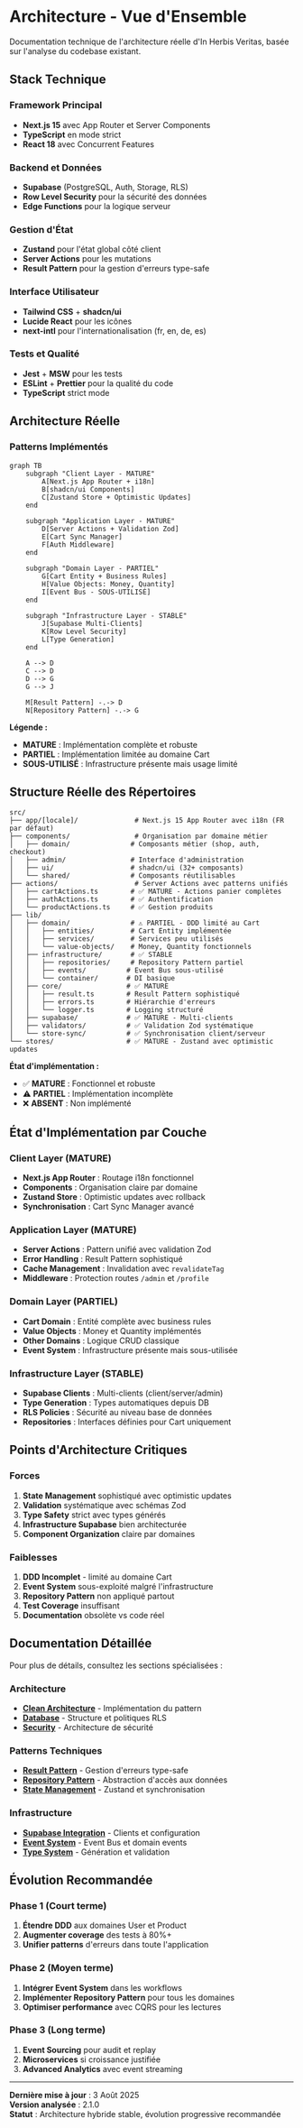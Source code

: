 # Architecture - Vue d'Ensemble

Documentation technique de l'architecture réelle d'In Herbis Veritas, basée sur l'analyse du codebase existant.

## Stack Technique

### Framework Principal
- **Next.js 15** avec App Router et Server Components
- **TypeScript** en mode strict 
- **React 18** avec Concurrent Features

### Backend et Données
- **Supabase** (PostgreSQL, Auth, Storage, RLS)
- **Row Level Security** pour la sécurité des données
- **Edge Functions** pour la logique serveur

### Gestion d'État
- **Zustand** pour l'état global côté client
- **Server Actions** pour les mutations
- **Result Pattern** pour la gestion d'erreurs type-safe

### Interface Utilisateur
- **Tailwind CSS** + **shadcn/ui**
- **Lucide React** pour les icônes
- **next-intl** pour l'internationalisation (fr, en, de, es)

### Tests et Qualité
- **Jest** + **MSW** pour les tests
- **ESLint** + **Prettier** pour la qualité du code
- **TypeScript** strict mode

## Architecture Réelle

### Patterns Implémentés

```mermaid
graph TB
    subgraph "Client Layer - MATURE"
        A[Next.js App Router + i18n]
        B[shadcn/ui Components]
        C[Zustand Store + Optimistic Updates]
    end
    
    subgraph "Application Layer - MATURE"  
        D[Server Actions + Validation Zod]
        E[Cart Sync Manager]
        F[Auth Middleware]
    end
    
    subgraph "Domain Layer - PARTIEL"
        G[Cart Entity + Business Rules]
        H[Value Objects: Money, Quantity]
        I[Event Bus - SOUS-UTILISÉ]
    end
    
    subgraph "Infrastructure Layer - STABLE"
        J[Supabase Multi-Clients]
        K[Row Level Security]
        L[Type Generation]
    end
    
    A --> D
    C --> D
    D --> G
    G --> J
    
    M[Result Pattern] -.-> D
    N[Repository Pattern] -.-> G
```

**Légende :**
- **MATURE** : Implémentation complète et robuste
- **PARTIEL** : Implémentation limitée au domaine Cart
- **SOUS-UTILISÉ** : Infrastructure présente mais usage limité

## Structure Réelle des Répertoires

```
src/
├── app/[locale]/              # Next.js 15 App Router avec i18n (FR par défaut)
├── components/                # Organisation par domaine métier
│   ├── domain/               # Composants métier (shop, auth, checkout)
│   ├── admin/                # Interface d'administration
│   ├── ui/                   # shadcn/ui (32+ composants)
│   └── shared/               # Composants réutilisables
├── actions/                   # Server Actions avec patterns unifiés
│   ├── cartActions.ts        # ✅ MATURE - Actions panier complètes
│   ├── authActions.ts        # ✅ Authentification
│   └── productActions.ts     # ✅ Gestion produits
├── lib/
│   ├── domain/               # ⚠️ PARTIEL - DDD limité au Cart
│   │   ├── entities/         # Cart Entity implémentée
│   │   ├── services/         # Services peu utilisés
│   │   └── value-objects/    # Money, Quantity fonctionnels
│   ├── infrastructure/       # ✅ STABLE
│   │   ├── repositories/     # Repository Pattern partiel
│   │   ├── events/          # Event Bus sous-utilisé
│   │   └── container/       # DI basique
│   ├── core/                # ✅ MATURE
│   │   ├── result.ts        # Result Pattern sophistiqué
│   │   ├── errors.ts        # Hiérarchie d'erreurs
│   │   └── logger.ts        # Logging structuré
│   ├── supabase/            # ✅ MATURE - Multi-clients
│   ├── validators/          # ✅ Validation Zod systématique
│   └── store-sync/          # ✅ Synchronisation client/serveur
└── stores/                  # ✅ MATURE - Zustand avec optimistic updates
```

**État d'implémentation :**
- ✅ **MATURE** : Fonctionnel et robuste
- ⚠️ **PARTIEL** : Implémentation incomplète
- ❌ **ABSENT** : Non implémenté

## État d'Implémentation par Couche

### Client Layer (MATURE)
- **Next.js App Router** : Routage i18n fonctionnel
- **Components** : Organisation claire par domaine
- **Zustand Store** : Optimistic updates avec rollback
- **Synchronisation** : Cart Sync Manager avancé

### Application Layer (MATURE)
- **Server Actions** : Pattern unifié avec validation Zod
- **Error Handling** : Result Pattern sophistiqué
- **Cache Management** : Invalidation avec `revalidateTag`
- **Middleware** : Protection routes `/admin` et `/profile`

### Domain Layer (PARTIEL)
- **Cart Domain** : Entité complète avec business rules
- **Value Objects** : Money et Quantity implémentés
- **Other Domains** : Logique CRUD classique
- **Event System** : Infrastructure présente mais sous-utilisée

### Infrastructure Layer (STABLE)
- **Supabase Clients** : Multi-clients (client/server/admin)
- **Type Generation** : Types automatiques depuis DB
- **RLS Policies** : Sécurité au niveau base de données
- **Repositories** : Interfaces définies pour Cart uniquement

## Points d'Architecture Critiques

### Forces
1. **State Management** sophistiqué avec optimistic updates
2. **Validation** systématique avec schémas Zod
3. **Type Safety** strict avec types générés
4. **Infrastructure Supabase** bien architecturée
5. **Component Organization** claire par domaines

### Faiblesses
1. **DDD Incomplet** - limité au domaine Cart
2. **Event System** sous-exploité malgré l'infrastructure
3. **Repository Pattern** non appliqué partout
4. **Test Coverage** insuffisant
5. **Documentation** obsolète vs code réel

## Documentation Détaillée

Pour plus de détails, consultez les sections spécialisées :

### Architecture
- **[Clean Architecture](./clean-architecture.md)** - Implémentation du pattern
- **[Database](./database.md)** - Structure et politiques RLS  
- **[Security](./security.md)** - Architecture de sécurité

### Patterns Techniques
- **[Result Pattern](./patterns/result-pattern.md)** - Gestion d'erreurs type-safe
- **[Repository Pattern](./patterns/repository-pattern.md)** - Abstraction d'accès aux données
- **[State Management](./patterns/state-management.md)** - Zustand et synchronisation

### Infrastructure
- **[Supabase Integration](./infrastructure/supabase.md)** - Clients et configuration
- **[Event System](./infrastructure/events.md)** - Event Bus et domain events
- **[Type System](./infrastructure/types.md)** - Génération et validation

## Évolution Recommandée

### Phase 1 (Court terme)
1. **Étendre DDD** aux domaines User et Product
2. **Augmenter coverage** des tests à 80%+
3. **Unifier patterns** d'erreurs dans toute l'application

### Phase 2 (Moyen terme)  
1. **Intégrer Event System** dans les workflows
2. **Implémenter Repository Pattern** pour tous les domaines
3. **Optimiser performance** avec CQRS pour les lectures

### Phase 3 (Long terme)
1. **Event Sourcing** pour audit et replay
2. **Microservices** si croissance justifiée
3. **Advanced Analytics** avec event streaming

---

**Dernière mise à jour** : 3 Août 2025  
**Version analysée** : 2.1.0  
**Statut** : Architecture hybride stable, évolution progressive recommandée